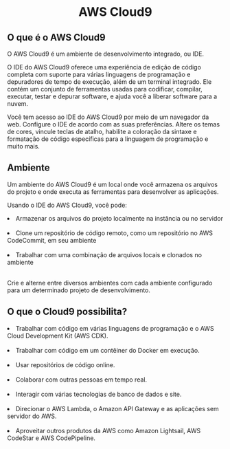 <h1 align="center">AWS Cloud9</h1>

<h2>O que é o AWS Cloud9</h2>

O AWS Cloud9 é um ambiente de desenvolvimento integrado, ou IDE.

O IDE do AWS Cloud9 oferece uma experiência de edição de código completa com suporte para várias linguagens de programação e depuradores de tempo de execução, além de um terminal integrado. Ele contém um conjunto de ferramentas usadas para codificar, compilar, executar, testar e depurar software, e ajuda você a liberar software para a nuvem.

Você tem acesso ao IDE do AWS Cloud9 por meio de um navegador da web. Configure o IDE de acordo com as suas preferências. Altere os temas de cores, vincule teclas de atalho, habilite a coloração da sintaxe e formatação de código específicas para a linguagem de programação e muito mais.

<h2>Ambiente</h2>

Um ambiente do AWS Cloud9 é um local onde você armazena os arquivos do projeto e onde executa as ferramentas para desenvolver as aplicações.

Usando o IDE do AWS Cloud9, você pode:

<li>Armazenar os arquivos do projeto localmente na instância ou no servidor</li><br>
<li>Clone um repositório de código remoto, como um repositório no AWS CodeCommit, em seu ambiente</li><br>
<li>Trabalhar com uma combinação de arquivos locais e clonados no ambiente</li><br>


Crie e alterne entre diversos ambientes com cada ambiente configurado para um determinado projeto de desenvolvimento.

<h2>O que o Cloud9 possibilita?</h2>

<li>Trabalhar com código em várias linguagens de programação e o AWS Cloud Development Kit (AWS CDK).</li><br>
<li>Trabalhar com código em um contêiner do Docker em execução.</li><br>
<li>Usar repositórios de código online.</li><br>
<li>Colaborar com outras pessoas em tempo real.</li><br>
<li>Interagir com várias tecnologias de banco de dados e site.</li><br>
<li>Direcionar o AWS Lambda, o Amazon API Gateway e as aplicações sem servidor do AWS.</li><br>
<li>Aproveitar outros produtos da AWS como Amazon Lightsail, AWS CodeStar e AWS CodePipeline.</li><br>